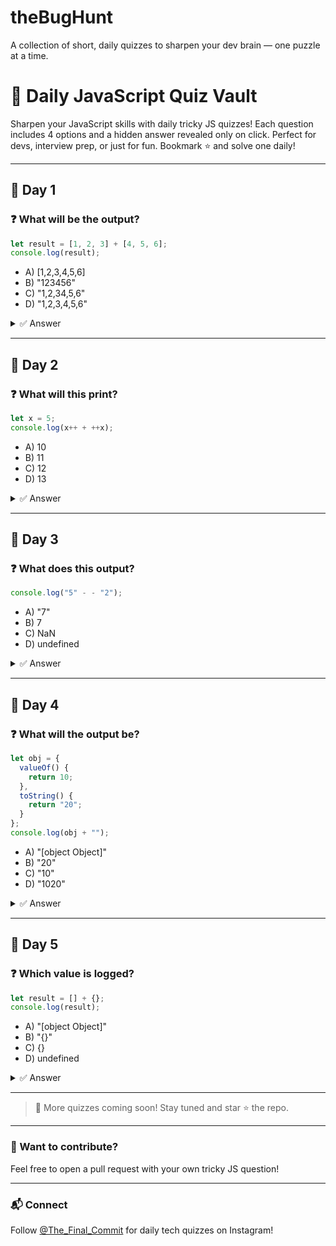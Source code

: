 # theBugHunt
A collection of short, daily quizzes to sharpen your dev brain — one puzzle at a time.

# 🧠 Daily JavaScript Quiz Vault

Sharpen your JavaScript skills with daily tricky JS quizzes! Each question includes 4 options and a hidden answer revealed only on click. Perfect for devs, interview prep, or just for fun. Bookmark ⭐ and solve one daily!

---

## 📅 Day 1

### ❓ What will be the output?

```js
let result = [1, 2, 3] + [4, 5, 6];
console.log(result);
```

* A) \[1,2,3,4,5,6]
* B) "123456"
* C) "1,2,34,5,6"
* D) "1,2,3,4,5,6"

<details>
<summary>✅ Answer</summary>

**D) "1,2,34,5,6"** – Actually, it's **"1,2,34,5,6"** because both arrays are converted to strings before the `+`, resulting in concatenated strings.

</details>

---

## 📅 Day 2

### ❓ What will this print?

```js
let x = 5;
console.log(x++ + ++x);
```

* A) 10
* B) 11
* C) 12
* D) 13

<details>
<summary>✅ Answer</summary>

**B) 11** – `x++` gives 5, then `++x` increments to 6 and gives 6, so 5 + 6 = 11.

</details>

---

## 📅 Day 3

### ❓ What does this output?

```js
console.log("5" - - "2");
```

* A) "7"
* B) 7
* C) NaN
* D) undefined

<details>
<summary>✅ Answer</summary>

**B) 7** – Unary minus on a string coerces it to a number. So "5" - - "2" becomes 5 + 2.

</details>

---

## 📅 Day 4

### ❓ What will the output be?

```js
let obj = {
  valueOf() {
    return 10;
  },
  toString() {
    return "20";
  }
};
console.log(obj + "");
```

* A) "\[object Object]"
* B) "20"
* C) "10"
* D) "1020"

<details>
<summary>✅ Answer</summary>

**C) "10"** – `valueOf()` is used for coercion in arithmetic and `+` with string forces object to be primitive. So 10 + "" = "10"

</details>

---

## 📅 Day 5

### ❓ Which value is logged?

```js
let result = [] + {};
console.log(result);
```

* A) "\[object Object]"
* B) "{}"
* C) {}
* D) undefined

<details>
<summary>✅ Answer</summary>

**A) "\[object Object]"** – Array becomes "", object becomes "\[object Object]", so final string is "\[object Object]".

</details>

---

> 📌 More quizzes coming soon! Stay tuned and star ⭐ the repo.

---

### 🙌 Want to contribute?

Feel free to open a pull request with your own tricky JS question!

---

### 📬 Connect

Follow [@The_Final_Commit](https://www.instagram.com/the_final_commit/) for daily tech quizzes on Instagram!
